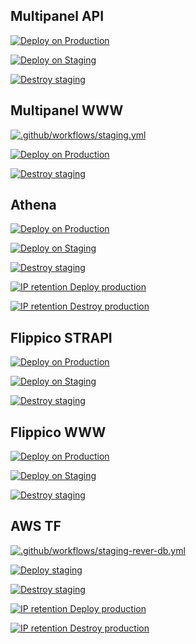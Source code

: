 ## Multipanel API

[![Deploy on Production](https://github.com/Flippico/multipanle-api/actions/workflows/prod.yml/badge.svg)](https://github.com/Flippico/multipanle-api/actions/workflows/prod.yml)

[![Deploy on Staging](https://github.com/Flippico/multipanle-api/actions/workflows/staging.yml/badge.svg)](https://github.com/Flippico/multipanle-api/actions/workflows/staging.yml)

[![Destroy staging](https://github.com/Flippico/multipanle-api/actions/workflows/destroy-staging.yml/badge.svg)](https://github.com/Flippico/multipanle-api/actions/workflows/destroy-staging.yml)

## Multipanel WWW

[![.github/workflows/staging.yml](https://github.com/Flippico/multipanel/actions/workflows/staging.yml/badge.svg)](https://github.com/Flippico/multipanel/actions/workflows/staging.yml)

[![Deploy on Production](https://github.com/Flippico/multipanel/actions/workflows/prod.yml/badge.svg)](https://github.com/Flippico/multipanel/actions/workflows/prod.yml)

[![Destroy staging](https://github.com/Flippico/multipanel/actions/workflows/destroy-staging.yml/badge.svg)](https://github.com/Flippico/multipanel/actions/workflows/destroy-staging.yml)

## Athena

[![Deploy on Production](https://github.com/Flippico/athena/actions/workflows/prod.yml/badge.svg)](https://github.com/Flippico/athena/actions/workflows/prod.yml)

[![Deploy on Staging](https://github.com/Flippico/athena/actions/workflows/staging.yml/badge.svg)](https://github.com/Flippico/athena/actions/workflows/staging.yml)

[![Destroy staging](https://github.com/Flippico/athena/actions/workflows/destroy-staging.yml/badge.svg)](https://github.com/Flippico/athena/actions/workflows/destroy-staging.yml)

[![IP retention Deploy production](https://github.com/Flippico/athena/actions/workflows/ip-retention-deploy-prod.yml/badge.svg)](https://github.com/Flippico/athena/actions/workflows/ip-retention-deploy-prod.yml)

[![IP retention Destroy production](https://github.com/Flippico/athena/actions/workflows/ip-retention-destroy-prod.yml/badge.svg)](https://github.com/Flippico/athena/actions/workflows/ip-retention-destroy-prod.yml)

## Flippico STRAPI

[![Deploy on Production](https://github.com/Flippico/api-legacy/actions/workflows/prod.yml/badge.svg)](https://github.com/Flippico/api-legacy/actions/workflows/prod.yml)

[![Deploy on Staging](https://github.com/Flippico/api-legacy/actions/workflows/staging.yml/badge.svg)](https://github.com/Flippico/api-legacy/actions/workflows/staging.yml)

[![Destroy staging](https://github.com/Flippico/api-legacy/actions/workflows/destroy-staging.yml/badge.svg)](https://github.com/Flippico/api-legacy/actions/workflows/destroy-staging.yml)

## Flippico WWW

[![Deploy on Production](https://github.com/Flippico/www/actions/workflows/prod.yml/badge.svg)](https://github.com/Flippico/www/actions/workflows/prod.yml)

[![Deploy on Staging](https://github.com/Flippico/www/actions/workflows/staging.yml/badge.svg)](https://github.com/Flippico/www/actions/workflows/staging.yml)

[![Destroy staging](https://github.com/Flippico/www/actions/workflows/destroy-staging.yml/badge.svg)](https://github.com/Flippico/www/actions/workflows/destroy-staging.yml)

## AWS TF

[![.github/workflows/staging-rever-db.yml](https://github.com/Flippico/cloud/actions/workflows/staging-rever-db.yml/badge.svg)](https://github.com/Flippico/cloud/actions/workflows/staging-rever-db.yml)

[![Deploy staging](https://github.com/Flippico/cloud/actions/workflows/deploy-staging.yml/badge.svg)](https://github.com/Flippico/cloud/actions/workflows/deploy-staging.yml)

[![Destroy staging](https://github.com/Flippico/cloud/actions/workflows/destroy-staging.yml/badge.svg)](https://github.com/Flippico/cloud/actions/workflows/destroy-staging.yml)

[![IP retention Deploy production](https://github.com/Flippico/cloud/actions/workflows/ip-retention-deploy-prod.yml/badge.svg)](https://github.com/Flippico/cloud/actions/workflows/ip-retention-deploy-prod.yml)

[![IP retention Destroy production](https://github.com/Flippico/cloud/actions/workflows/ip-retention-destroy-prod.yml/badge.svg)](https://github.com/Flippico/cloud/actions/workflows/ip-retention-destroy-prod.yml)
